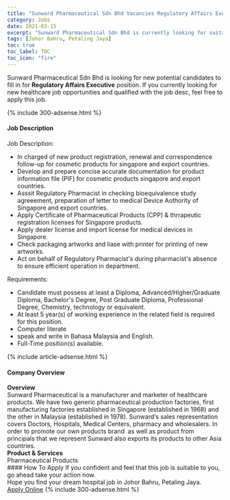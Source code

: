 ```yaml
---
title: "Sunward Pharmaceutical Sdn Bhd Vacancies Regulatory Affairs Executive" 
category: Jobs 
date: 2021-03-15 
excerpt: "Sunward Pharmaceutical Sdn Bhd is currently looking for suitable person to fill in the Regulatory Affairs Executive which positioned at Johor Bahru, Petaling Jaya" 
tags: [Johor Bahru, Petaling Jaya] 
toc: true 
toc_label: TOC 
toc_icon: "fire" 
--- 
```


<p>Sunward Pharmaceutical Sdn Bhd is looking for new potential candidates to fill in for <b>Regulatory Affairs Executive</b> position. If you currently looking for new healthcare job opportunities and qualified with the job desc, feel free to apply this job.
</p>{% include 300-adsense.html %} 
<div><div><h4>Job Description</h4></div><div><div><span><div><div>Job Description:</div><ul><li>In charged of new product registration, renewal and correspondence follow-up for cosmetic products for singapore and export countries.</li><li>Develop and prepare concise accurate documentation for product information file (PIF) for cosmetic products singapore and export countries.</li><li>Asssit Regulatory Pharmacist in checking bioequivalence study agreeement, preparation of letter to medical Device Aothority of Singapore and export countries.</li><li>Apply Certificate of Pharmaceutical Products (CPP) &amp; thrrapeutic registration licenses for Singapore products.</li><li>Apply dealer license and import license for medical devices in Singapore.</li><li>Check packaging artworks and liase with printer for printing of new artworks.</li><li>Act on behalf of Regulatory Pharmacist's during pharmacist's absence to ensure efficient operation in department.</li></ul><div>Requirements:</div><ul><li>Candidate must possess at least a Diploma, Advanced/Higher/Graduate Diploma, Bachelor's Degree, Post Graduate Diploma, Professional Degree, Chemistry, technology or equivalent.</li><li>At least 5 year(s) of working experience in the related field is required for this position.</li><li>Computer literate</li><li>speak and write in Bahasa Malaysia and English.</li><li>Full-Time position(s) available.</li></ul></div></span></div></div></div> 
{% include article-adsense.html %} 
<div><div><h4>Company Overview</h4></div><div><div><span><div><div>
<strong>Overview</strong></div>
<div>
	Sunward Pharmaceutical is a manufacturer and marketer of healthcare products. We have two generic pharmaceutical production factories, first manufacturing factories established in Singapore (established in 1968) and the other in Malaysia (established in 1978). Sunward&#8216;s sales representation covers Doctors, Hospitals, Medical Centers, pharmacy and wholesalers. In order to promote our own products brand&#160; as well as product from principals that we represent Sunward also exports its products to other Asia countries.</div>
<div>
<strong>Product &amp; Services</strong></div>
<div>
<div>
		Pharmaceutical Products</div>
</div></div></span></div></div></div> 
#### How To Apply 
If you confident and feel that this job is suitable to you, go ahead take your action now. <br/> 
Hope you find your dream hospital job in Johor Bahru, Petaling Jaya. <br/> 
<a href="https://www.jobstreet.com.my/en/job/regulatory-affairs-executive-4507063?jobId=jobstreet-my-job-4507063" class="btn btn--warning" target="_blank" rel="nofollow noopenner">Apply Online</a> 
{% include 300-adsense.html %} 